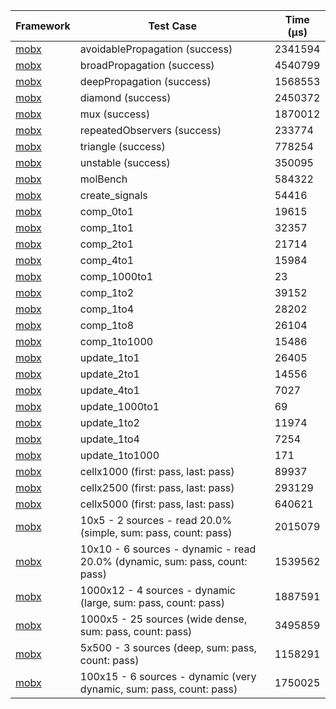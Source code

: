 | Framework | Test Case | Time (μs) |
| --- | --- | --- |
| [mobx](https://github.com/mobxjs/mobx.dart) | avoidablePropagation (success) | 2341594 |
| [mobx](https://github.com/mobxjs/mobx.dart) | broadPropagation (success) | 4540799 |
| [mobx](https://github.com/mobxjs/mobx.dart) | deepPropagation (success) | 1568553 |
| [mobx](https://github.com/mobxjs/mobx.dart) | diamond (success) | 2450372 |
| [mobx](https://github.com/mobxjs/mobx.dart) | mux (success) | 1870012 |
| [mobx](https://github.com/mobxjs/mobx.dart) | repeatedObservers (success) | 233774 |
| [mobx](https://github.com/mobxjs/mobx.dart) | triangle (success) | 778254 |
| [mobx](https://github.com/mobxjs/mobx.dart) | unstable (success) | 350095 |
| [mobx](https://github.com/mobxjs/mobx.dart) | molBench | 584322 |
| [mobx](https://github.com/mobxjs/mobx.dart) | create_signals | 54416 |
| [mobx](https://github.com/mobxjs/mobx.dart) | comp_0to1 | 19615 |
| [mobx](https://github.com/mobxjs/mobx.dart) | comp_1to1 | 32357 |
| [mobx](https://github.com/mobxjs/mobx.dart) | comp_2to1 | 21714 |
| [mobx](https://github.com/mobxjs/mobx.dart) | comp_4to1 | 15984 |
| [mobx](https://github.com/mobxjs/mobx.dart) | comp_1000to1 | 23 |
| [mobx](https://github.com/mobxjs/mobx.dart) | comp_1to2 | 39152 |
| [mobx](https://github.com/mobxjs/mobx.dart) | comp_1to4 | 28202 |
| [mobx](https://github.com/mobxjs/mobx.dart) | comp_1to8 | 26104 |
| [mobx](https://github.com/mobxjs/mobx.dart) | comp_1to1000 | 15486 |
| [mobx](https://github.com/mobxjs/mobx.dart) | update_1to1 | 26405 |
| [mobx](https://github.com/mobxjs/mobx.dart) | update_2to1 | 14556 |
| [mobx](https://github.com/mobxjs/mobx.dart) | update_4to1 | 7027 |
| [mobx](https://github.com/mobxjs/mobx.dart) | update_1000to1 | 69 |
| [mobx](https://github.com/mobxjs/mobx.dart) | update_1to2 | 11974 |
| [mobx](https://github.com/mobxjs/mobx.dart) | update_1to4 | 7254 |
| [mobx](https://github.com/mobxjs/mobx.dart) | update_1to1000 | 171 |
| [mobx](https://github.com/mobxjs/mobx.dart) | cellx1000 (first: pass, last: pass) | 89937 |
| [mobx](https://github.com/mobxjs/mobx.dart) | cellx2500 (first: pass, last: pass) | 293129 |
| [mobx](https://github.com/mobxjs/mobx.dart) | cellx5000 (first: pass, last: pass) | 640621 |
| [mobx](https://github.com/mobxjs/mobx.dart) | 10x5 - 2 sources - read 20.0% (simple, sum: pass, count: pass) | 2015079 |
| [mobx](https://github.com/mobxjs/mobx.dart) | 10x10 - 6 sources - dynamic - read 20.0% (dynamic, sum: pass, count: pass) | 1539562 |
| [mobx](https://github.com/mobxjs/mobx.dart) | 1000x12 - 4 sources - dynamic (large, sum: pass, count: pass) | 1887591 |
| [mobx](https://github.com/mobxjs/mobx.dart) | 1000x5 - 25 sources (wide dense, sum: pass, count: pass) | 3495859 |
| [mobx](https://github.com/mobxjs/mobx.dart) | 5x500 - 3 sources (deep, sum: pass, count: pass) | 1158291 |
| [mobx](https://github.com/mobxjs/mobx.dart) | 100x15 - 6 sources - dynamic (very dynamic, sum: pass, count: pass) | 1750025 |
